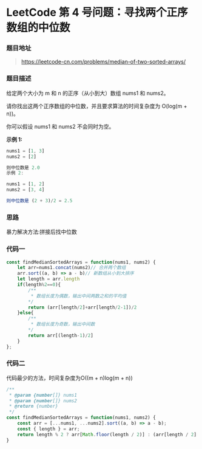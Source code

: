 # LeetCode 第 4 号问题：寻找两个正序数组的中位数

### 题目地址

> https://leetcode-cn.com/problems/median-of-two-sorted-arrays/

### 题目描述

给定两个大小为 m 和 n 的正序（从小到大）数组 nums1 和 nums2。

请你找出这两个正序数组的中位数，并且要求算法的时间复杂度为 O(log(m + n))。

你可以假设 nums1 和 nums2 不会同时为空。


**示例 1:**

```javascript
nums1 = [1, 3]
nums2 = [2]

则中位数是 2.0
示例 2:

nums1 = [1, 2]
nums2 = [3, 4]

则中位数是 (2 + 3)/2 = 2.5
```

### 思路
暴力解决方法:拼接后找中位数

### 代码一

```javascript
const findMedianSortedArrays = function(nums1, nums2) {
    let arr=nums1.concat(nums2)// 合并两个数组
    arr.sort((a, b) => a - b)// 新数组从小到大排序
    let length = arr.length
    if(length%2==0){
        /**
         * 数组长度为偶数，输出中间两数之和的平均值
        */
        return (arr[length/2]+arr[length/2-1])/2
    }else{
        /**
         * 数组长度为奇数，输出中间数
        */
        return arr[(length-1)/2]
    }
};
```

### 代码二

代码最少的方法，时间复杂度为O((m + n)log(m + n))

```javascript
/**
 * @param {number[]} nums1
 * @param {number[]} nums2
 * @return {number}
 */
const findMedianSortedArrays = function(nums1, nums2) {
    const arr = [...nums1, ...nums2].sort((a, b) => a - b);
    const { length } = arr;
    return length % 2 ? arr[Math.floor(length / 2)] : (arr[length / 2] + arr[length / 2 - 1]) / 2;
}
```












